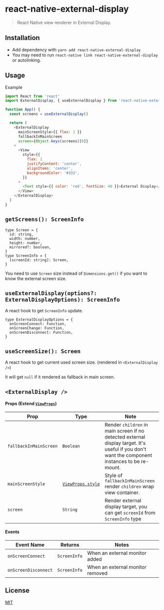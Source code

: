 # react-native-external-display

> React Native view renderer in External Display.

## Installation

- Add dependency with `yarn add react-native-external-display`
- You may need to run `react-native link react-native-external-display` or autolinking.

## Usage

Example

```js
import React from 'react'
import ExternalDisplay, { useExternalDisplay } from 'react-native-external-display'

function App() {
  const screens = useExternalDisplay()

  return (
    <ExternalDisplay
      mainScreenStyle={{ flex: 1 }}
      fallbackInMainScreen
      screen={Object.keys(screens)[0]}
    >
      <View
        style={{
          flex: 1
          justifyContent: 'center',
          alignItems: 'center',
          backgroundColor: '#333',
        }}
      >
        <Text style={{ color: 'red', fontSize: 40 }}>External Display</Text>
      </View>
    </ExternalDisplay>
  )
}
```

## `getScreens(): ScreenInfo`

```flow
type Screen = {
  id: string,
  width: number,
  height: number,
  mirrored?: boolean,
}
type ScreenInfo = {
  [screenId: string]: Screen,
}
```

You need to use `Screen` size instead of `Dimensions.get()` if you want to know the external screen size.

## `useExternalDisplay(options?: ExternalDisplayOptions): ScreenInfo`

A react hook to get `ScreenInfo` update.

```flow
type ExternalDisplayOptions = {
  onScreenConnect: Function,
  onScreenChange: Function,
  onScreenDisconnect: Function,
}
```

## `useScreenSize(): Screen`

A react hook to get current used screen size. (rendered in `<ExternalDisplay />`)

It will get `null` if it rendered as fallback in main screen.

## `<ExternalDisplay />`

#### Props (Extend [`ViewProps`](https://reactnative.dev/docs/view#props))

| Prop                   | Type                                                                     | Note                                                                                                                                           |
| ---------------------- | ------------------------------------------------------------------------ | ---------------------------------------------------------------------------------------------------------------------------------------------- |
| `fallbackInMainScreen` | `Boolean`                                                                | Render `children` in main screen if no detected external display target. It's useful if you don't want the component instances to be re-mount. |
| `mainScreenStyle`      | [`ViewProps.style`](https://reactnative.dev/docs/view-style-props#props) | Style of `fallbackInMainScreen` render `children` wrap view container.                                                                         |
| `screen`               | `String`                                                                 | Render external display target, you can get `screenId` from `ScreenInfo` type                                                                  |

#### Events

| Event Name           | Returns      | Notes                            |
| -------------------- | ------------ | -------------------------------- |
| `onScreenConnect`    | `ScreenInfo` | When an external monitor added   |
| `onScreenDisconnect` | `ScreenInfo` | When an external monitor removed |

## License

[MIT](https://github.com/mybigday/react-native-external-display/blob/master/LICENSE.md)
